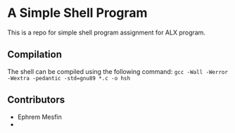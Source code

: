 # A Simple Shell Program
This is a repo for simple shell program assignment for ALX program.
## Compilation
The shell can be compiled using the following command:
`gcc -Wall -Werror -Wextra -pedantic -std=gnu89 *.c -o hsh`
## Contributors
- Ephrem Mesfin
- 
